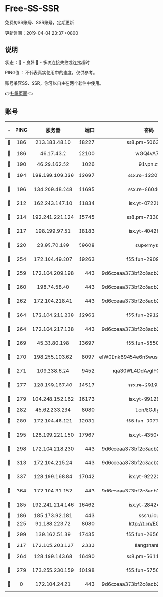 # Free-SS-SSR

免费的SS账号、SSR账号，定期更新

更新时间：2019-04-04 23:37 +0800

## 说明

状态     ：🙂 - 良好 🙁 - 多次连接失败或连接超时

PING值   ：不代表真实使用中的速度，仅供参考。

账号兼容SS、SSR，你可以自由在两个软件中使用。

👉[扫码页面](https://liesauer.github.io/Free-SS-SSR/)👈

## 账号

|-|PING|服务器|端口|密码|加密方式|区域|
|:----:|:----:|:-----:|-----:|:----:|:----:|:----:|
|🙂|186|213.183.48.10|18227|ss8.pm-50631596|rc4-md5|RU|
|🙂|186|46.17.43.2|22100|wGQ4vA7D|aes-256-gcm|RU|
|🙂|190|46.29.162.52|1026|91vpn.cf|rc4-md5|RU|
|🙂|194|198.199.109.236|13697|ssx.re-13207051|aes-256-cfb|US|
|🙂|196|134.209.48.248|11695|ssx.re-86046850|aes-256-cfb|US|
|🙂|212|162.243.147.10|11834|isx.yt-07220762|aes-256-cfb|US|
|🙂|214|192.241.221.124|15745|ss8.pm-73307807|aes-256-cfb|US|
|🙂|217|198.199.97.51|18183|isx.yt-40426345|aes-256-cfb|US|
|🙂|220|23.95.70.189|59608|supermyssr|chacha20-ietf|US|
|🙂|254|172.104.49.207|19263|f55.fun-29091069|aes-256-cfb|SG|
|🙂|259|172.104.209.198|443|9d6cceaa373bf2c8acb22e60b6a58be6|aes-256-cfb|US|
|🙂|260|198.74.58.40|443|9d6cceaa373bf2c8acb22e60b6a58be6|aes-256-cfb|US|
|🙂|262|172.104.218.41|443|9d6cceaa373bf2c8acb22e60b6a58be6|aes-256-cfb|US|
|🙂|264|172.104.211.238|12962|f55.fun-29121491|aes-256-cfb|US|
|🙂|264|172.104.217.138|443|9d6cceaa373bf2c8acb22e60b6a58be6|aes-256-cfb|US|
|🙂|269|45.33.80.198|13697|f55.fun-55504081|aes-256-cfb|US|
|🙂|270|198.255.103.62|8097|eIW0Dnk69454e6nSwuspv9DmS201tQ0D|aes-256-cfb|US|
|🙂|271|109.238.6.24|9452|rqa30WL4DdAvgIFG6Fs3znzTa|aes-256-cfb|FR|
|🙂|277|128.199.167.40|14517|ssx.re-29192167|aes-256-cfb|SG|
|🙂|279|104.248.152.162|16173|isx.yt-99129295|aes-256-cfb|SG|
|🙂|282|45.62.233.234|8080|t.cn/EGJIyrl|rc4-md5|CA|
|🙂|289|172.104.46.121|12031|f55.fun-09776967|aes-256-cfb|SG|
|🙂|295|128.199.221.150|17967|isx.yt-43504398|aes-256-cfb|SG|
|🙂|298|172.104.218.230|443|9d6cceaa373bf2c8acb22e60b6a58be6|aes-256-cfb|US|
|🙂|313|172.104.215.24|443|9d6cceaa373bf2c8acb22e60b6a58be6|aes-256-cfb|US|
|🙂|337|128.199.168.84|17042|isx.yt-92222344|aes-256-cfb|SG|
|🙂|364|172.104.31.152|443|9d6cceaa373bf2c8acb22e60b6a58be6|aes-256-cfb|US|
|🙂|185|192.241.214.146|16462|isx.yt-28424769|aes-256-cfb|US|
|🙂|186|185.173.92.181|443|sssru.icu|rc4-md5|RU|
|🙂|225|91.188.223.72|8080|http://t.cn/EGJIyrl|rc4-md5|RU|
|🙂|299|139.162.51.39|17435|f55.fun-26568226|aes-256-cfb|SG|
|🙁|217|172.105.203.127|2333|liangshanbo|chacha20|JP|
|🙁|264|128.199.143.68|16490|ss8.pm-56112391|aes-256-cfb|SG|
|🙁|279|173.255.230.159|10198|f55.fun-57509636|aes-256-cfb|US|
|🙁|0|172.104.24.21|443|9d6cceaa373bf2c8acb22e60b6a58be6|aes-256-cfb|US|

